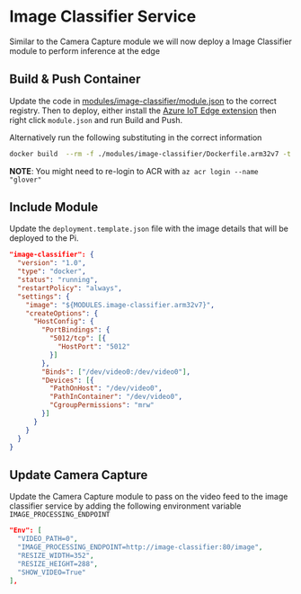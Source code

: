 # Image Classifier Service

Similar to the Camera Capture module we will now deploy a Image Classifier module to perform inference at the edge

## Build & Push Container

Update the code in [modules/image-classifier/module.json](../modules/image-classifier/module.json) to the correct registry. Then to deploy, either install the [Azure IoT Edge extension](https://github.com/microsoft/vscode-azure-iot-edge) then right click `module.json` and run Build and Push.

Alternatively run the following substituting in the correct information

```bash
docker build  --rm -f ./modules/image-classifier/Dockerfile.arm32v7 -t glover.azurecr.io/image-classifier:0.0.1-arm32v7 ./modules/image-classifier && docker push glover.azurecr.io/image-classifier:0.0.1-arm32v7
```

**NOTE**: You might need to re-login to ACR with `az acr login --name "glover"`

## Include Module

Update the `deployment.template.json` file with the image details that will be deployed to the Pi.

```json
"image-classifier": {
  "version": "1.0",
  "type": "docker",
  "status": "running",
  "restartPolicy": "always",
  "settings": {
    "image": "${MODULES.image-classifier.arm32v7}",
    "createOptions": {
      "HostConfig": {
        "PortBindings": {
          "5012/tcp": [{
            "HostPort": "5012"
          }]
        },
        "Binds": ["/dev/video0:/dev/video0"],
        "Devices": [{
          "PathOnHost": "/dev/video0",
          "PathInContainer": "/dev/video0",
          "CgroupPermissions": "mrw"
        }]
      }
    }
  }
}
```

## Update Camera Capture

Update the Camera Capture module to pass on the video feed to the image classifier service by adding the following environment variable `IMAGE_PROCESSING_ENDPOINT`

```json
"Env": [
  "VIDEO_PATH=0",
  "IMAGE_PROCESSING_ENDPOINT=http://image-classifier:80/image",
  "RESIZE_WIDTH=352",
  "RESIZE_HEIGHT=288",
  "SHOW_VIDEO=True"
],
```
